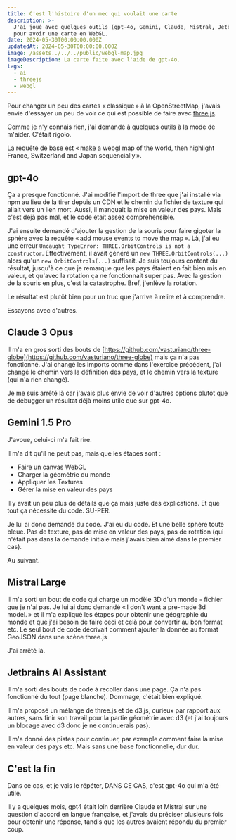 ```yaml
---
title: C'est l'histoire d'un mec qui voulait une carte
description: >-
  J'ai joué avec quelques outils (gpt-4o, Gemini, Claude, Mistral, Jetbrains AI)
  pour avoir une carte en WebGL.
date: 2024-05-30T00:00:00.000Z
updatedAt: 2024-05-30T00:00:00.000Z
image: /assets../../../public/webgl-map.jpg
imageDescription: La carte faite avec l'aide de gpt-4o.
tags:
  - ai
  - threejs
  - webgl
---
```


Pour changer un peu des cartes « classique » à la OpenStreetMap, j'avais envie d'essayer un peu de voir ce qui est possible de faire avec [three.js](https://threejs.org/).

Comme je n'y connais rien, j'ai demandé à quelques outils à la mode de m'aider. C'était rigolo.

La requête de base est « make a webgl map of the world, then highlight France, Switzerland and Japan sequencially ».

## gpt-4o

Ça a presque fonctionné. J'ai modifié l'import de three que j'ai installé via npm au lieu de la tirer depuis un CDN et le chemin du fichier de texture qui allait vers un lien mort. Aussi, il manquait la mise en valeur des pays. Mais c'est déjà pas mal, et le code était assez compréhensible.

J'ai ensuite demandé d'ajouter la gestion de la souris pour faire gigoter la sphère avec la requête « add mouse events to move the map ». Là, j'ai eu une erreur `Uncaught TypeError: THREE.OrbitControls is not a constructor`. Effectivement, il avait généré un `new THREE.OrbitControls(...)` alors qu'un `new OrbitControls(...)` suffisait. Je suis toujours content du résultat, jusqu'à ce que je remarque que les pays étaient en fait bien mis en valeur, et qu'avec la rotation ça ne fonctionnait super pas. Avec la gestion de la souris en plus, c'est la catastrophe. Bref, j'enlève la rotation.

Le résultat est plutôt bien pour un truc que j'arrive à relire et à comprendre.

Essayons avec d'autres.

## Claude 3 Opus

Il m'a en gros sorti des bouts de [https://github.com/vasturiano/three-globe](https://github.com/vasturiano/three-globe) mais ça n'a pas fonctionné. J'ai changé les imports comme dans l'exercice précédent, j'ai changé le chemin vers la définition des pays, et le chemin vers la texture (qui n'a rien changé).

Je me suis arrêté là car j'avais plus envie de voir d'autres options plutôt que de debugger un résultat déjà moins utile que sur gpt-4o.

## Gemini 1.5 Pro

J'avoue, celui-ci m'a fait rire.

Il m'a dit qu'il ne peut pas, mais que les étapes sont :

* Faire un canvas WebGL
* Charger la géométrie du monde
* Appliquer les Textures
* Gérer la mise en valeur des pays

Il y avait un peu plus de détails que ça mais juste des explications. Et que tout ça nécessite du code. SU-PER.

Je lui ai donc demandé du code. J'ai eu du code. Et une belle sphère toute bleue. Pas de texture, pas de mise en valeur des pays, pas de rotation (qui n'était pas dans la demande initiale mais j'avais bien aimé dans le premier cas).

Au suivant.

## Mistral Large

Il m'a sorti un bout de code qui charge un modèle 3D d'un monde - fichier que je n'ai pas. Je lui ai donc demandé « I don't want a pre-made 3d model. » et il m'a expliqué les étapes pour obtenir une géographie du monde et que j'ai besoin de faire ceci et celà pour convertir au bon format etc. Le seul bout de code décrivait comment ajouter la donnée au format GeoJSON dans une scène three.js

J'ai arrêté là.

## Jetbrains AI Assistant

Il m'a sorti des bouts de code à recoller dans une page. Ça n'a pas fonctionné du tout (page blanche). Dommage, c'était bien expliqué.

Il m'a proposé un mélange de three.js et de d3.js, curieux par rapport aux autres, sans finir son travail pour la partie géométrie avec d3 (et j'ai toujours un blocage avec d3 donc je ne continuerais pas).

Il m'a donné des pistes pour continuer, par exemple comment faire la mise en valeur des pays etc. Mais sans une base fonctionnelle, dur dur.

## C'est la fin

Dans ce cas, et je vais le répéter, DANS CE CAS, c'est gpt-4o qui m'a été utile.

Il y a quelques mois, gpt4 était loin derrière Claude et Mistral sur une question d'accord en langue française, et j'avais du préciser plusieurs fois pour obtenir une réponse, tandis que les autres avaient répondu du premier coup.
